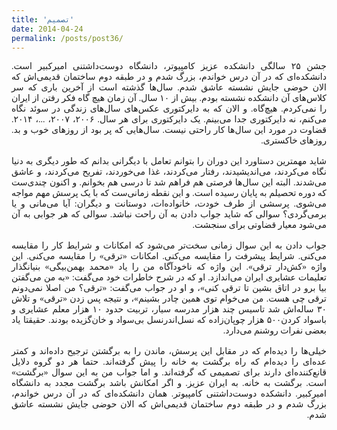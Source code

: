 ```yaml
---
title: 'تصمیم'
date: 2014-04-24
permalink: /posts/post36/
---
```

<div align="justify" dir="rtl" style="font-family:vazir;">

جشن ۲۵ سالگی دانشکده عزیز کامپیوتر، دانشگاه دوست‌داشتنی امیرکبیر است. دانشکده‌ای که در آن درس خواندم، بزرگ شدم و در طبقه دوم ساختمان قدیمی‌اش که الان حوضی جایش نشسته عاشق شدم. سال‌ها گذشته است از آخرین باری که سر کلاس‌های آن دانشکده نشسته‌ بودم. بیش از ۱۰ سال. آن زمان هیچ گاه فکر رفتن از ایران را نمی‌کردم. هیچ‌گاه. و الان که به دایرکتوری عکس‌های سال‌های زندگی در سوئد نگاه می‌کنم، نه دایرکتوری جدا می‌بینم. یک دایرکتوری برای هر سال. ۲۰۰۶، ۲۰۰۷، ...، ۲۰۱۴. قضاوت در مورد این سال‌ها کار راحتی نیست. سال‌هایی که پر بود از روزهای خوب و بد. روزهای خاکستری.<br>
<br>
شاید مهمترین دستاورد این دوران را بتوانم تعامل با دیگرانی بدانم که طور دیگری به دنیا نگاه می‌کردند، می‌اندیشیدند، رفتار می‌کردند، غذا می‌خوردند، تفریح می‌کردند، و عاشق می‌شدند. البته این سال‌ها فرصتی هم فراهم شد تا درسی هم بخوانم. و اکنون چندی‌ست که دوره تحصیلم به پایان رسیده است. و این نقطه زمانی‌ست که با یک پرسش مهم مواجه می‌شوی. پرسشی از طرف خودت، خانواده‌ات، دوستانت و دیگران: آیا می‌مانی و یا برمی‌گردی؟ سوالی که شاید جواب دادن به آن راحت نباشد. سوالی که هر جوابی به آن می‌شود معیار قضاوتی برای سنجشت. <br>
<br>
جواب دادن به این سوال زمانی سخت‌تر می‌شود که امکانات و شرایط کار را مقایسه می‌کنی. شرایط پیشرفت را مقایسه می‌کنی. امکانات «ترقی» را مقایسه می‌کنی. این واژه «کش‌دار ترقی». این واژه که ناخودآگاه من را یاد «محمد بهمن‌بیگی» بنیانگذار تعلیمات عشایری ایران می‌اندازد. او که در شرح خاطرات خود می‌گفت: «به من می‌گفتن بیا برو در اتاق بشین تا ترقی کنی»، و او در جواب می‌گفت: «ترقی؟ من اصلا نمی‌دونم ترقی چی هست. من می‌خوام توی همین چادر بشینم»، و نتیجه پس زدن «ترقی» و تلاش ۳۰ ساله‌اش شد تاسیس چند هزار مدرسه سيار، تربیت حدود ۱۰ هزار معلم عشایری و باسواد کردن۵۰۰ هزار چوپان‌زاده که نسل‌اندرنسل بی‌سواد و خان‌گزیده بودند. حقیقتا یاد بعضی نفرات روشنم می‌دارد.<br>
<br>
خیلی‌ها را دیده‌ام که در مقابل این پرسش، ماندن را به برگشتن ترجیح داده‌اند و کمتر عده‌ای را دیده‌ام که راه برگشت به خانه را پیش گرفته‌اند. حتما هر دو گروه دلایل قانع‌کننده‌ای دارند برای تصمیمی که گرفته‌اند. و اما جواب من به این سوال «برگشت» است. برگشت به خانه. به ایران عزیز. و اگر امکانش باشد برگشت مجدد به دانشگاه امیرکبیر. دانشکده دوست‌داشتنی کامپیوتر. همان دانشکده‌ای که در آن درس خواندم، بزرگ شدم و در طبقه دوم ساختمان قدیمی‌اش که الان حوضی جایش نشسته عاشق شدم.

</div>
